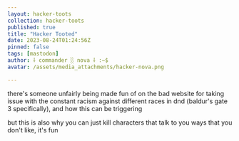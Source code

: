 ```yaml
---
layout: hacker-toots
collection: hacker-toots
published: true
title: "Hacker Tooted"
date: 2023-08-24T01:24:56Z
pinned: false
tags: [mastodon]
author: ⸸ commander ░ nova ⸸ :~$
avatar: /assets/media_attachments/hacker-nova.png

---
```


<p>there&#39;s someone unfairly being made fun of on the bad website for taking issue with the constant racism against different races in dnd (baldur&#39;s gate 3 specifically), and how this can be triggering</p><p>but this is also why you can just kill characters that talk to you ways that you don&#39;t like, it&#39;s fun</p>


